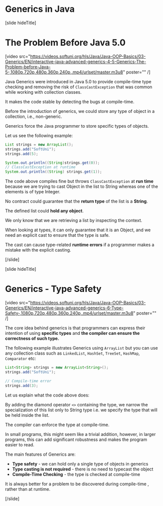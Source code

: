 # Generics in Java

[slide hideTitle]

# The Problem Before Java 5.0

[video src="https://videos.softuni.org/hls/Java/Java-OOP-Basics/03-Generics/EN/interactive-java-advanced-generics-4-5-Generics-The-Problem-before-Java-5-,1080p,720p,480p,360p,240p,.mp4/urlset/master.m3u8" poster="" /]

Java Generics were introduced in Java 5.0 to provide compile-time type checking and removing the risk of `ClassCastException` that was common while working with collection classes.

It makes the code stable by detecting the bugs at compile-time.

Before the introduction of generics, we could store any type of object in a collection, i.e., non-generic. 

Generics force the Java programmer to store specific types of objects.

Let us see the following example:

```java live
List strings = new ArrayList();
strings.add("SoftUni");
strings.add(5);

System.out.println((String)strings.get(0));
// ClassCastException at runtime
System.out.println((String) strings.get(1));
```

The code above compiles fine but throws `ClassCastException` at **run time** because we are trying to cast Object in the list to String whereas one of the elements is of type Integer.

No contract could guarantee that the **return type** of the list is a **String**. 

The defined list could **hold any object**. 

We only know that we are retrieving a list by inspecting the context. 

When looking at types, it can only guarantee that it is an Object, and we need an explicit cast to ensure that the type is safe.

The cast can cause type-related **runtime errors** if a programmer makes a mistake with the explicit casting.

[/slide]

[slide hideTitle]

# Generics - Type Safety

[video src="https://videos.softuni.org/hls/Java/Java-OOP-Basics/03-Generics/EN/interactive-java-advanced-generics-6-Type-Safety-,1080p,720p,480p,360p,240p,.mp4/urlset/master.m3u8" poster="" /]

The core idea behind generics is that programmers can express their intention of using **specific types** and **the compiler can ensure the correctness of such type.**

The following example illustrates Generics using `ArrayList` but you can use any collection class such as `LinkedList`, `HashSet`, `TreeSet`, `HashMap`, `Comparator` etc:

```java
List<String> strings = new ArrayList<String>();
strings.add("SoftUni");

// Compile-time error
strings.add(3); 
```

Let us explain what the code above does:

By adding the diamond operator `<>` containing the type, we narrow the specialization of this list only to String type i.e. we specify the type that will be held inside the list. 

The compiler can enforce the type at compile-time.

In small programs, this might seem like a trivial addition, however, in larger programs, this can add significant robustness and makes the program easier to read.

The main features of Generics are:

- **Type safety** - we can hold only a single type of objects in generics
- **Type casting is not required** - there is no need to typecast the object
- **Compile-Time Checking** - the type is checked at compile-time

It is always better for a problem to be discovered during compile-time , rather than at runtime. 

[/slide]

